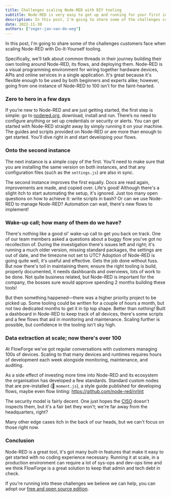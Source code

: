 ```yaml
---
title: Challenges scaling Node-RED with DIY tooling
subtitle: Node-RED is very easy to get up and running for your first instance but what about your 100th?
description: In this post, I'm going to share some of the challenges customers face when scaling Node-RED with Do-It-Yourself tooling
date: 2022-11-30
authors: ["zeger-jan-van-de-weg"]
---
```



In this post, I'm going to share some of the challenges customers face when
scaling Node-RED with Do-It-Yourself tooling.
<!--more-->
Specifically, we'll talk about
common threads in their journey building their own tooling around Node-RED, its
flows, and deploying them. Node-RED is a visual programming environment for
wiring together hardware devices, APIs and online services in a single
application. It's great because it's flexible enough to be used by both
beginners and experts alike; however, going from one instance of Node-RED to 100
isn't for the faint-hearted.

### Zero to hero in a few days

If you’re new to Node-RED and are just getting started, the first step is simple:
go to [nodered.org](https://nodered.org), download, install and run. There’s no
need to configure anything or set up credentials or security or alerts. You can
get started with Node-RED straight away by simply running it on your machine.
The guides and scripts provided on Node-RED or are more than enough to get
started. You'll dive right in and start developing your flows.

### Onto the second instance

The next instance is a simple copy of the first. You'll need to make sure that
you are installing the same version on both instances, and that any
configuration files (such as the `settings.js`) are also in sync.

The second instance improves the first equally. Docs are read again,
improvements are made, and copied over. Life's good! Although there's a slight
itch to start automating the setup, it's ignored. Just too many open questions
on how to achieve it: write scripts in bash? Or can we use Node-RED to manage
Node-RED? Automation can wait, there's new flows to implement!

### Wake-up call; how many of them do we have?

There's nothing like a good ol' wake-up call to get you back on track. One of
our team members asked a questions about a buggy flow you've got no recollection
of. During the investigation there's issues left and right; it's running a much
older version, missing standard packages, the settings are out of date, and the
timezone not set to UTC? Adoption of Node-RED is going quite well, it's useful
and effective. Gets the job done without fuss. But now there's toil in
maintaining them; ensure the right tooling is build, properly documented, it
needs dashboards and overviews, lots of work to be done. Not quite business
related, but Node-RED is important for the company, the bosses sure would
approve spending 2 months building these tools!

But then something happened—there was a higher priority project to be picked up.
Some tooling could be written for a couple of hours a month, but not two
dedicated months to get it in tip top shape. Better than nothing! Built a
dashboard in Node-RED to keep track of all devices, there's some scripts and a
few flows that aid in monitoring and maintenance. Scaling further is possible,
but confidence in the tooling isn't sky high.

### Data extraction at scale; now there's over 100

At FlowForge we've got regular conversations with customers managing 100s of
devices. Scaling to that many devices and runtimes requires hours of development
each week alongside monitoring, maintenance, and auditing.

As a side effect of investing more time into Node-RED and its ecosystem the
organisation has developed a few standards. Standard custom nodes that are
pre-installed (👋 `moment.js`), a style guide published for developing flows,
maybe even flow linting: https://github.com/node-red/nrlint

The security model is fairly decent. One just hopes the
[CISO](https://nl.wikipedia.org/wiki/Chief_Information_Security_Officer) doesn't
inspects them, but it's a fair bet they won't; we're far away from the
headquarters, right?

Many other edge cases itch in the back of our heads, but we can't focus on those right now.

### Conclusion

Node-RED is a great tool, it's got many built-in features that make it easy to
get started with no coding experience necessary. Running it at scale, in a
production environment can require a lot of sys-ops and dev-ops time and we
think FlowForge is a great solution to keep that admin and tech debt in check.

If you're running into these challenges we believe we can help, you can adopt
our [free and open source edition](https://flowforge.com/docs/install/).
